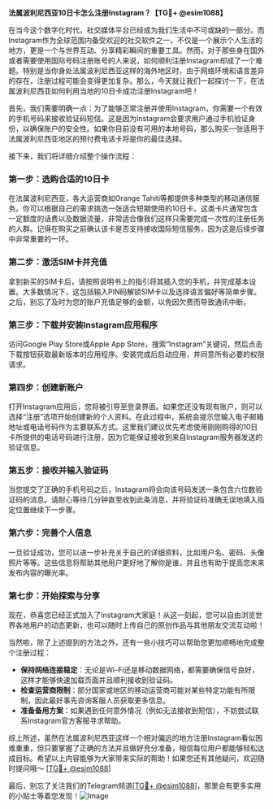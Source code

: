 **法属波利尼西亚10日卡怎么注册Instagram？【TG💪+ @esim1088】**

在当今这个数字化时代，社交媒体平台已经成为我们生活中不可或缺的一部分。而Instagram作为全球范围内备受欢迎的社交软件之一，不仅是一个展示个人生活的地方，更是一个与世界互动、分享精彩瞬间的重要工具。然而，对于那些身在国外或者需要使用国际号码注册账号的人来说，如何顺利注册Instagram却成了一个难题。特别是当你身处法属波利尼西亚这样的海外地区时，由于网络环境和语言差异的存在，注册过程可能会变得更加复杂。那么，今天就让我们一起探讨一下，在法属波利尼西亚如何利用当地的10日卡成功注册Instagram吧！

首先，我们需要明确一点：为了能够正常注册并使用Instagram，你需要一个有效的手机号码来接收验证码短信。这是因为Instagram会要求用户通过手机验证身份，以确保账户的安全性。如果你目前没有可用的本地号码，那么购买一张适用于法属波利尼西亚地区的预付费电话卡将是你的最佳选择。

接下来，我们将详细介绍整个操作流程：

### 第一步：选购合适的10日卡
在法属波利尼西亚，各大运营商如Orange Tahiti等都提供多种类型的移动通信服务。你可以根据自己的需求挑选一张适合短期使用的10日卡。这类卡片通常包含一定额度的话费以及数据流量，非常适合像我们这样只需要完成一次性的注册任务的人群。记得在购买之前确认该卡是否支持接收国际短信服务，因为这是后续步骤中非常重要的一环。

### 第二步：激活SIM卡并充值
拿到新买的SIM卡后，请按照说明书上的指引将其插入您的手机，并完成基本设置。大多数情况下，这包括输入PIN码解锁SIM卡以及选择语言偏好等简单步骤。之后，别忘了及时为您的账户充值足够的金额，以免因欠费而导致通讯中断。

### 第三步：下载并安装Instagram应用程序
访问Google Play Store或Apple App Store，搜索“Instagram”关键词，然后点击下载按钮获取最新版本的应用程序。安装完成后启动应用，并同意所有必要的权限请求。

### 第四步：创建新账户
打开Instagram应用后，您将被引导至登录界面。如果您还没有现有账户，则可以选择“注册”选项开始创建新的个人资料。在此过程中，系统会提示您输入电子邮箱地址或电话号码作为主要联系方式。这里我们建议优先考虑使用刚刚购得的10日卡所提供的电话号码进行注册，因为它能保证接收到来自Instagram服务器发送的验证信息。

### 第五步：接收并输入验证码
当您提交了正确的手机号码之后，Instagram将会向该号码发送一条包含六位数验证码的消息。请耐心等待几分钟直至收到此条消息，并将验证码准确无误地填入指定位置继续下一步骤。

### 第六步：完善个人信息
一旦验证成功，您可以进一步补充关于自己的详细资料，比如用户名、密码、头像照片等等。这些信息将帮助其他用户更好地了解你是谁，并且也有助于提高您未来发布内容的曝光率。

### 第七步：开始探索与分享
现在，恭喜您已经正式加入了Instagram大家庭！从这一刻起，您可以自由浏览世界各地用户的动态更新，也可以随时上传自己的原创作品与其他朋友交流互动啦！

当然啦，除了上述提到的方法之外，还有一些小技巧可以帮助您更加顺畅地完成整个注册过程：

- **保持网络连接稳定**：无论是Wi-Fi还是移动数据网络，都需要确保信号良好，这样才能够快速加载页面并且顺利接收到验证码。
- **检查运营商限制**：部分国家或地区的移动运营商可能对某些特定功能有所限制，因此最好事先咨询客服人员获取更多信息。
- **准备备用方案**：如果遇到任何意外情况（例如无法接收到短信），不妨尝试联系Instagram官方客服寻求帮助。

综上所述，虽然在法属波利尼西亚这样一个相对偏远的地方注册Instagram看似困难重重，但只要掌握了正确的方法并且做好充分准备，相信每位用户都能够轻松达成目标。希望以上内容能够为大家带来实际的帮助！如果您还有其他疑问，欢迎随时提问哦～ [[TG💪+ @esim1088](https://t.me/s/esim1088)]

最后，别忘了关注我们的Telegram频道[[TG💪+ @esim1088](https://t.me/s/esim1088)]，那里会有更多实用的小贴士等着您发现！![Image](https://i.postimg.cc/4NQfJmqS/Snipaste-2025-05-13-00-14-12.png)